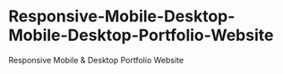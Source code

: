 # Responsive-Mobile-Desktop-Mobile-Desktop-Portfolio-Website
Responsive Mobile &amp; Desktop Portfolio Website
